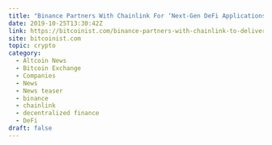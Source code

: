 ```yaml
---
title: "Binance Partners With Chainlink For ‘Next-Gen DeFi Applications’"
date: 2019-10-25T13:30:42Z
link: https://bitcoinist.com/binance-partners-with-chainlink-to-deliver-next-gen-defi-applications/?utm_medium=RSS&utm_source=hune
site: bitcoinist.com
topic: crypto
category:
  - Altcoin News
  - Bitcoin Exchange
  - Companies
  - News
  - News teaser
  - binance
  - chainlink
  - decentralized finance
  - DeFi
draft: false
---
```

